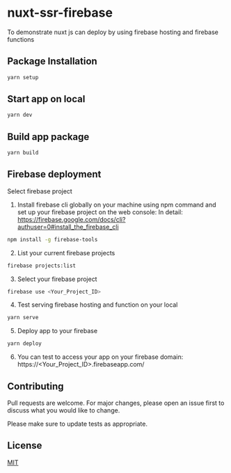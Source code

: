 # nuxt-ssr-firebase

To demonstrate nuxt js can deploy by using firebase hosting and firebase functions

## Package Installation

```bash
yarn setup
```

## Start app on local

```bash
yarn dev
```

## Build app package

```bash
yarn build
```

## Firebase deployment

Select firebase project

1. Install firebase cli globally on your machine using npm command and set up your firebase project on the web console:
In detail: https://firebase.google.com/docs/cli?authuser=0#install_the_firebase_cli

```bash
npm install -g firebase-tools
```

2. List your current firebase projects

```bash
firebase projects:list
```

3. Select your firebase project

```bash
firebase use <Your_Project_ID>
```

4. Test serving firebase hosting and function on your local

```bash
yarn serve
```

5. Deploy app to your firebase

```bash
yarn deploy
```

6. You can test to access your app on your firebase domain: https://<Your_Project_ID>.firebaseapp.com/

## Contributing

Pull requests are welcome. For major changes, please open an issue first to discuss what you would like to change.

Please make sure to update tests as appropriate.

## License

[MIT](https://choosealicense.com/licenses/mit/)